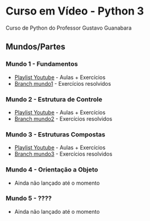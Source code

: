 # Curso em Vídeo - Python 3
Curso de Python do Professor Gustavo Guanabara

## Mundos/Partes
### Mundo 1 - Fundamentos
- [Playlist Youtube](https://www.youtube.com/playlist?list=PLHz_AreHm4dlKP6QQCekuIPky1CiwmdI6) - Aulas + Exercícios
- [Branch mundo1](https://github.com/jeanbarcellos/curso.python.guanabara/tree/mundo1) - Exercícios resolvidos

### Mundo 2 - Estrutura de Controle
- [Playlist Youtube](https://www.youtube.com/playlist?list=PLHz_AreHm4dk_nZHmxxf_J0WRAqy5Czye) - Aulas + Exercícios
- [Branch mundo2](https://github.com/jeanbarcellos/curso.python.guanabara/tree/mundo2) - Exercícios resolvidos

### Mundo 3 - Estruturas Compostas
- [Playlist Youtube](https://www.youtube.com/playlist?list=PLHz_AreHm4dksnH2jVTIVNviIMBVYyFnH) - Aulas + Exercícios
- [Branch mundo3](https://github.com/jeanbarcellos/curso.python.guanabara/tree/mundo3) - Exercícios resolvidos

### Mundo 4 - Orientação a Objeto
- Ainda não lançado até o momento

### Mundo 5 - ????
- Ainda não lançado até o momento
